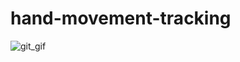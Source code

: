 # hand-movement-tracking


![git_gif](https://user-images.githubusercontent.com/49407332/60638646-cf05c900-9e3c-11e9-8f7c-15cfe365f665.gif)
